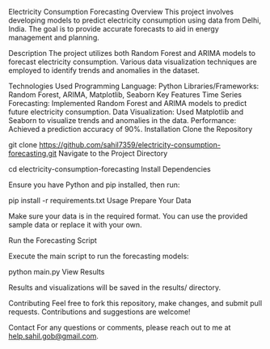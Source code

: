 Electricity Consumption Forecasting
Overview
This project involves developing models to predict electricity consumption using data from Delhi, India. The goal is to provide accurate forecasts to aid in energy management and planning.

Description
The project utilizes both Random Forest and ARIMA models to forecast electricity consumption. Various data visualization techniques are employed to identify trends and anomalies in the dataset.

Technologies Used
Programming Language: Python
Libraries/Frameworks: Random Forest, ARIMA, Matplotlib, Seaborn
Key Features
Time Series Forecasting: Implemented Random Forest and ARIMA models to predict future electricity consumption.
Data Visualization: Used Matplotlib and Seaborn to visualize trends and anomalies in the data.
Performance: Achieved a prediction accuracy of 90%.
Installation
Clone the Repository

git clone https://github.com/sahil7359/electricity-consumption-forecasting.git
Navigate to the Project Directory

cd electricity-consumption-forecasting
Install Dependencies

Ensure you have Python and pip installed, then run:

pip install -r requirements.txt
Usage
Prepare Your Data

Make sure your data is in the required format. You can use the provided sample data or replace it with your own.

Run the Forecasting Script

Execute the main script to run the forecasting models:

python main.py
View Results

Results and visualizations will be saved in the results/ directory.

Contributing
Feel free to fork this repository, make changes, and submit pull requests. Contributions and suggestions are welcome!

Contact
For any questions or comments, please reach out to me at help.sahil.gob@gmail.com.
